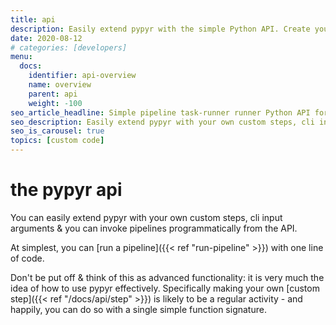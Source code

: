 ```yaml
---
title: api
description: Easily extend pypyr with the simple Python API. Create your own steps and context argument parsers. Call pypyr programmatically from your own code.
date: 2020-08-12
# categories: [developers]
menu:
  docs:
    identifier: api-overview
    name: overview
    parent: api
    weight: -100
seo_article_headline: Simple pipeline task-runner runner Python API for workflow automation.
seo_description: Easily extend pypyr with your own custom steps, cli input arguments & invoke pipelines programmatically from the API.
seo_is_carousel: true
topics: [custom code]
---
```

# the pypyr api
You can easily extend pypyr with your own custom steps, cli input arguments & 
you can invoke pipelines programmatically from the API.

At simplest, you can [run a pipeline]({{< ref "run-pipeline" >}}) with one
line of code.

Don't be put off & think of this as advanced functionality: it is very much the
idea of how to use pypyr effectively. Specifically making your own [custom
step]({{< ref "/docs/api/step" >}}) is likely to be a regular activity - and
happily, you can do so with a single simple function signature.
